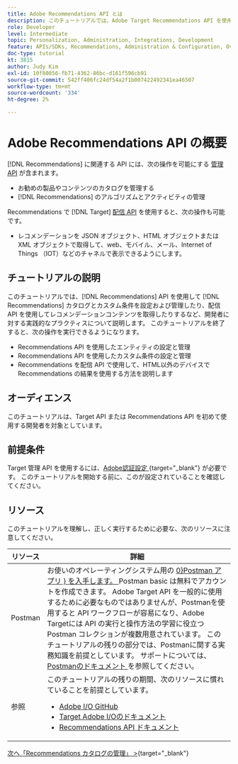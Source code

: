 ```yaml
---
title: Adobe Recommendations API とは
description: このチュートリアルでは、Adobe Target Recommendations API を使用して Recommendations のカタログとカスタム条件を設定および管理し、配信 API を使用して Recommendations コンテンツを取得する実践プラクティスについて開発者に順を追って説明します。
role: Developer
level: Intermediate
topic: Personalization, Administration, Integrations, Development
feature: APIs/SDKs, Recommendations, Administration & Configuration, Overview
doc-type: tutorial
kt: 3815
author: Judy Kim
exl-id: 10f80056-fb71-4362-86bc-d161f596cb91
source-git-commit: 542ff406fc24df54a2f1b007422492341ea46507
workflow-type: tm+mt
source-wordcount: '334'
ht-degree: 2%

---
```


# Adobe Recommendations API の概要

[!DNL Recommendations] に関連する API には、次の操作を可能にする [ 管理 API](https://experienceleague.adobe.com/docs/target/using/apis/api-overview.html?lang=en) が含まれます。

* お勧めの製品やコンテンツのカタログを管理する
* [!DNL Recommendations] のアルゴリズムとアクティビティの管理

Recommendations で [!DNL Target] [ 配信 API](https://experienceleague.adobe.com/docs/target/using/apis/api-overview.html?lang=en) を使用すると、次の操作も可能です。

* レコメンデーションを JSON オブジェクト、HTML オブジェクトまたは XML オブジェクトで取得して、web、モバイル、メール、Internet of Things （IOT）などのチャネルで表示できるようにします。

## チュートリアルの説明

このチュートリアルでは、[!DNL Recommendations] API を使用して [!DNL Recommendations] カタログとカスタム条件を設定および管理したり、配信 API を使用してレコメンデーションコンテンツを取得したりするなど、開発者に対する実践的なプラクティスについて説明します。 このチュートリアルを終了すると、次の操作を実行できるようになります。

* Recommendations API を使用したエンティティの設定と管理
* Recommendations API を使用したカスタム条件の設定と管理
* Recommendations を配信 API で使用して、HTML以外のデバイスで Recommendations の結果を使用する方法を説明します

## オーディエンス

このチュートリアルは、Target API または Recommendations API を初めて使用する開発者を対象としています。

## 前提条件

Target 管理 API を使用するには、[Adobe認証設定 ](https://experienceleague.adobe.com/docs/target-dev/developer/api/configure-authentication.html?lang=ja){target="_blank"} が必要です。 このチュートリアルを開始する前に、このが設定されていることを確認してください。

## リソース

このチュートリアルを理解し、正しく実行するために必要な、次のリソースに注意してください。

| リソース | 詳細 |
| --- | --- |
| Postman | お使いのオペレーティングシステム用の [0}Postman アプリ } を入手します。 ](https://www.postman.com/downloads/)Postman basic は無料でアカウントを作成できます。 Adobe Target API を一般的に使用するために必要なものではありませんが、Postmanを使用すると API ワークフローが容易になり、Adobe Targetには API の実行と操作方法の学習に役立つPostman コレクションが複数用意されています。 このチュートリアルの残りの部分では、Postmanに関する実務知識を前提としています。 サポートについては、[Postmanのドキュメント ](https://learning.getpostman.com/) を参照してください。 |
| 参照 | このチュートリアルの残りの期間、次のリソースに慣れていることを前提としています。<UL><li>[Adobe I/O GitHub](https://github.com/adobeio)</li><li>[Target Adobe I/Oのドキュメント ](https://developers.adobetarget.com/api/#introduction)</li><li>[Recommendations API ドキュメント ](https://developers.adobetarget.com/api/recommendations/)</li></ul> |

[ 次へ「Recommendations カタログの管理」 >](https://experienceleague.adobe.com/docs/target-dev/developer/api/recommendations-api/manage-catalog.html){target="_blank"}
